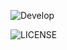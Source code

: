 



![Develop](https://img.shields.io/github/License/Romeo-Browne/patch2.svg?style=flat-square)

![LICENSE](https://img.shields.io/github/license/Romeo-Browne/patch2.svg?style=flat-square)

